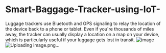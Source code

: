 # Smart-Baggage-Tracker-using-IoT-
Luggage trackers use Bluetooth and GPS signaling to relay the location of the device back to a phone or tablet. Even if you're thousands of miles away, the tracker can usually display a location on a map on your device, which is particularly useful if your luggage gets lost in transit.
![image](https://github.com/sasivardhanreddy19/Smart-Baggage-Tracker-using-IoT-/assets/140004731/3eb41bdd-3eb5-4d31-b0b7-dfd5f836f04f)
![Uploading image.png…]()
